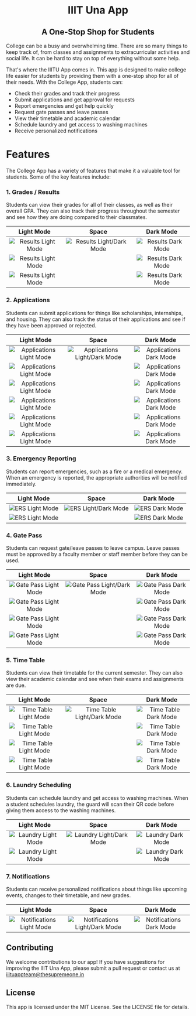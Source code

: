 <p align="center">
    <h1 align="center">IIIT Una App</h1>
    <h2 align="center">A One-Stop Shop for Students</h2>
</p>

College can be a busy and overwhelming time. There are so many things to keep track of, from classes and assignments to extracurricular activities and social life. It can be hard to stay on top of everything without some help.

That's where the IIITU App comes in. This app is designed to make college life easier for students by providing them with a one-stop shop for all of their needs. With the College App, students can:
- Check their grades and track their progress
- Submit applications and get approval for requests
- Report emergencies and get help quickly
- Request gate passes and leave passes
- View their timetable and academic calendar
- Schedule laundry and get access to washing machines
- Receive personalized notifications

# Features

The College App has a variety of features that make it a valuable tool for students. Some of the key features include:

### 1. Grades / Results

Students can view their grades for all of their classes, as well as their overall GPA. They can also track their progress throughout the semester and see how they are doing compared to their classmates.

|                  Light Mode                  |                         Space                          |                  Dark Mode                  |
|:--------------------------------------------:|:------------------------------------------------------:|:-------------------------------------------:|
| ![Results Light Mode](assets/results_l1.jpg) | ![Results Light/Dark Mode](assets/results_collage.png) | ![Results Dark Mode](assets/results_d1.jpg) |
| ![Results Light Mode](assets/results_l2.jpg) |                                                        | ![Results Dark Mode](assets/results_d2.jpg) |
| ![Results Light Mode](assets/results_l3.jpg) |                                                        | ![Results Dark Mode](assets/results_d3.jpg) |

### 2. Applications

Students can submit applications for things like scholarships, internships, and housing. They can also track the status of their applications and see if they have been approved or rejected.

|                       Light Mode                       |                              Space                               |                       Dark Mode                       |
|:------------------------------------------------------:|:----------------------------------------------------------------:|:-----------------------------------------------------:|
| ![Applications Light Mode](assets/applications_l1.jpg) | ![Applications Light/Dark Mode](assets/applications_collage.png) | ![Applications Dark Mode](assets/applications_d1.jpg) |
| ![Applications Light Mode](assets/applications_l2.jpg) |                                                                  | ![Applications Dark Mode](assets/applications_d2.jpg) |
| ![Applications Light Mode](assets/applications_l3.jpg) |                                                                  | ![Applications Dark Mode](assets/applications_d3.jpg) |
| ![Applications Light Mode](assets/applications_l4.jpg) |                                                                  | ![Applications Dark Mode](assets/applications_d4.jpg) |
| ![Applications Light Mode](assets/applications_l5.jpg) |                                                                  | ![Applications Dark Mode](assets/applications_d5.jpg) |
| ![Applications Light Mode](assets/applications_l6.jpg) |                                                                  | ![Applications Dark Mode](assets/applications_d6.jpg) |

### 3. Emergency Reporting

Students can report emergencies, such as a fire or a medical emergency. When an emergency is reported, the appropriate authorities will be notified immediately.

|              Light Mode              |                     Space                      |              Dark Mode              |
|:------------------------------------:|:----------------------------------------------:|:-----------------------------------:|
| ![ERS Light Mode](assets/ers_l1.jpg) | ![ERS Light/Dark Mode](assets/ers_collage.png) | ![ERS Dark Mode](assets/ers_d1.jpg) |
| ![ERS Light Mode](assets/ers_l2.jpg) |                                                | ![ERS Dark Mode](assets/ers_d2.jpg) |

### 4. Gate Pass

Students can request gate/leave passes to leave campus. Leave passes must be approved by a faculty member or staff member before they can be used.

|                   Light Mode                    |                           Space                           |                   Dark Mode                    |
|:-----------------------------------------------:|:---------------------------------------------------------:|:----------------------------------------------:|
| ![Gate Pass Light Mode](assets/gatepass_l1.jpg) | ![Gate Pass Light/Dark Mode](assets/gatepass_collage.png) | ![Gate Pass Dark Mode](assets/gatepass_d1.jpg) |
| ![Gate Pass Light Mode](assets/gatepass_l2.jpg) |                                                           | ![Gate Pass Dark Mode](assets/gatepass_d2.jpg) |
| ![Gate Pass Light Mode](assets/gatepass_l3.jpg) |                                                           | ![Gate Pass Dark Mode](assets/gatepass_d3.jpg) |
| ![Gate Pass Light Mode](assets/gatepass_l4.jpg) |                                                           | ![Gate Pass Dark Mode](assets/gatepass_d4.jpg) |

### 5. Time Table

Students can view their timetable for the current semester. They can also view their academic calendar and see when their exams and assignments are due.

|                    Light Mode                     |                            Space                            |                    Dark Mode                     |
|:-------------------------------------------------:|:-----------------------------------------------------------:|:------------------------------------------------:|
| ![Time Table Light Mode](assets/timetable_l1.jpg) | ![Time Table Light/Dark Mode](assets/timetable_collage.png) | ![Time Table Dark Mode](assets/timetable_d1.jpg) |
| ![Time Table Light Mode](assets/timetable_l2.jpg) |                                                             | ![Time Table Dark Mode](assets/timetable_d2.jpg) |
| ![Time Table Light Mode](assets/calendar_l1.jpg)  |                                                             | ![Time Table Dark Mode](assets/calendar_d1.jpg)  |
| ![Time Table Light Mode](assets/calendar_l2.jpg)  |                                                             | ![Time Table Dark Mode](assets/calendar_d2.jpg)  |

### 6. Laundry Scheduling

Students can schedule laundry and get access to washing machines. When a student schedules laundry, the guard will scan their QR code before giving them access to the washing machines.

|                  Light Mode                  |                         Space                          |                  Dark Mode                  |
|:--------------------------------------------:|:------------------------------------------------------:|:-------------------------------------------:|
| ![Laundry Light Mode](assets/laundry_l1.jpg) | ![Laundry Light/Dark Mode](assets/results_collage.png) | ![Laundry Dark Mode](assets/laundry_d1.jpg) |
| ![Laundry Light Mode](assets/laundry_l2.jpg) |                                                        | ![Laundry Dark Mode](assets/laundry_d2.jpg) |

### 7. Notifications

Students can receive personalized notifications about things like upcoming events, changes to their timetable, and new grades.

|                        Light Mode                        |                               Space                                |                        Dark Mode                        |
|:--------------------------------------------------------:|:------------------------------------------------------------------:|:-------------------------------------------------------:|
| ![Notifications Light Mode](assets/notifications_l1.jpg) | ![Notifications Light/Dark Mode](assets/notifications_collage.png) | ![Notifications Dark Mode](assets/notifications_d1.jpg) |

## Contributing

We welcome contributions to our app! If you have suggestions for improving the IIIT Una App, please submit a pull request or contact us at iiituappteam@thesupremeone.in

## License

This app is licensed under the MIT License. See the LICENSE file for details.
